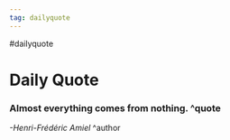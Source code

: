 ```yaml
---
tag: dailyquote
---
```


#dailyquote

# Daily Quote

### Almost everything comes from nothing. ^quote
*-Henri-Frédéric Amiel* ^author
